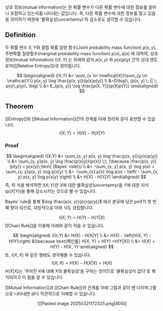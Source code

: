 상호 정보(mutual information)는 한 확률 변수가 다른 확률 변수에 대한 정보를 얼마나 포함하고 있는지를 나타내는 값입니다. 즉, 다른 확률 변수에 대한 정보를 알고 있음을 의미하기 때문에 '불확실성(uncertainty)'의 감소로도 생각할 수 있습니다.

## Definition
두 확률 변수 $X, Y$와 결합 확률 질량 함수(Joint probability mass function) $p(x, y)$, 주변확률 질량함수(marginal probability mass function) $p(x), q(x)$ 에 대하여, 상호 정보(mutual information) $I(X;Y)$ 는 아래와 같이 $p(x, y)$ 와 $p(x)p(y)$ 간의 상대 엔트로피([[Relative Entropy]])로 정의됩니다.

$$
\begin{aligned}
I(X;Y) &= \sum_{x \in \mathcal{X}}\sum_{y \in \mathcal{Y}} p(x, y) \log \frac{p(x, y)}{p(x)p(y)} \\
&=D\big(\, (p(x, y) \; || \; p(x)\,p(y)\, \big) \\
&= E_{p(x, y)} \log \frac{p(X, Y)}{p(X)p(Y)}
\end{aligned}
$$
## Theorem
[[Entropy]]와 [[Mutual Information]]간의 관계를 아래 정리와 같이 표현할 수 있습니다.
$$
I(X;Y) = H(X) - H(X|Y)
$$
### Proof
$$
\begin{aligned}
I(X;Y) &= \sum_{x, y} p(x, y) \log \frac{p(x, y)}{p(x)p(y)} \\
&= \sum_{x, y}p(x, y) \log \frac{p(x|y)}{p(x)} \;\; (\because \frac{p(x, y)}{p(y)} = p(x|y)\;\text{ (Bayes' rule)}) \\
&= -\sum_{x, y} p(x, y) \log p(x) + \sum_{x, y}p(x, y) \log p(x|y) \\
&= -\sum_{x} p(x) \log p(x) - \left( - \sum_{x, y} p(x, y) \log p(x|y) \right) \\
&= H(X) - H(X|Y)
\end{aligned}
$$
즉, 위 식을 해석하면 $I(X;Y)$란 $X$에 대한 불확실성(uncertainty)을 $Y$에 대한 지식($p(X|Y)$)을 통해 감소시키는 것으로 볼 수 있습니다.

Bayes' rule을 통해 $\log \frac{p(x, y)}{p(x)p(y)}$ 에서 분모에 남은 pmf가 첫 번째 항이 되므로, 대칭적으로 아래 식도 성립합니다.

$$
I(X;Y) = H(Y) - H(Y|X)
$$
[[Chain Rule]]을 이용해 아래와 같이 적을 수 있습니다.

$$
\begin{aligned}
I(X;Y) &= H(X) - H(X|Y) \\
&= H(X) - \left(H(X, Y) - H(Y)\right) &(\because \text{체인룰} H(X, Y) = H(Y) +H(Y|X)) \\
&= H(X) + H(Y) - H(X, Y)
\end{aligned}
$$
또, $I(X;X)$ 와 같은 형태도 생각해볼 수 있습니다.
$$
I(X;X) = H(X) - H(X|X) = H(X)
$$
$H(X|X)$는 '주어진 $X$에 대해 $X$의 불확실성'을 구하는 것이므로 '불확실성이 없다'로 해석되어 $0$ 이 됨을 알 수 있습니다.

[[Mutual Information]]과 [[Chain Rule]]의 관계를 아래 그림과 같이 벤 다이어그램으로 나타내면 보다 직관적으로 이해할 수 있습니다.


<center>

![[Pasted image 20250321172325.png|400]]

</center>